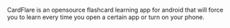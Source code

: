 CardFlare is an opensource flashcard learning app for android that will force you to learn every time you open a certain app or turn on your phone.

